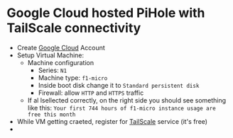 # Google Cloud hosted PiHole with TailScale connectivity

* Create [Google Cloud](https://cloud.google.com/) Account
* Setup Virtual Machine:
  - Machine configuration
    - Series: `N1`
    - Machine type: `f1-micro`
    - Inside boot disk change it to `Standard persistent disk`
    - Firewall: allow `HTTP` and `HTTPS` traffic
  - If al lsellected correctly, on the right side you should see something like this:
  `Your first 744 hours of f1-micro instance usage are free this month`
* While VM getting craeted, register for [TailScale](https://tailscale.com/) service (it's free)
*  
  
